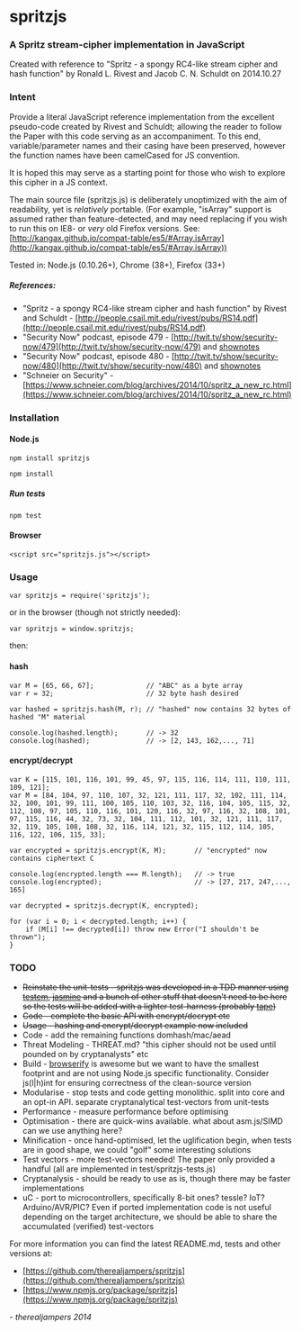 # spritzjs

### A Spritz stream-cipher implementation in JavaScript

Created with reference to "Spritz - a spongy RC4-like stream cipher and hash function"
by Ronald L. Rivest and Jacob C. N. Schuldt on 2014.10.27

### Intent
Provide a literal JavaScript reference implementation from the excellent pseudo-code
created by Rivest and Schuldt; allowing the reader to follow the Paper with this code
serving as an accompaniment. To this end, variable/parameter names and their casing have
been preserved, however the function names have been camelCased for JS convention.

It is hoped this may serve as a starting point for those who wish to explore this cipher
in a JS context.

The main source file (spritzjs.js) is deliberately unoptimized with the aim of readability,
yet is *relatively* portable. (For example, "isArray" support is assumed rather than feature-detected, and may need replacing if you wish to run this on IE8- or *very* old
Firefox versions.
See: [http://kangax.github.io/compat-table/es5/#Array.isArray](http://kangax.github.io/compat-table/es5/#Array.isArray))

Tested in: Node.js (0.10.26+), Chrome (38+), Firefox (33+)

##### References:

- "Spritz - a spongy RC4-like stream cipher and hash function"
 by Rivest and Schuldt - [http://people.csail.mit.edu/rivest/pubs/RS14.pdf](http://people.csail.mit.edu/rivest/pubs/RS14.pdf)
- "Security Now" podcast, episode 479 - [http://twit.tv/show/security-now/479](http://twit.tv/show/security-now/479) and [shownotes](https://www.grc.com/sn/SN-479-Notes.pdf)
- "Security Now" podcast, episode 480 - [http://twit.tv/show/security-now/480](http://twit.tv/show/security-now/480) and [shownotes](https://www.grc.com/sn/SN-480-Notes.pdf)
- "Schneier on Security" - [https://www.schneier.com/blog/archives/2014/10/spritz_a_new_rc.html](https://www.schneier.com/blog/archives/2014/10/spritz_a_new_rc.html)


### Installation

#### Node.js

	npm install spritzjs

	npm install

##### Run tests

	npm test

#### Browser

	<script src="spritzjs.js"></script>

### Usage

	var spritzjs = require('spritzjs');

or in the browser (though not strictly needed):

	var spritzjs = window.spritzjs;

then:

#### hash
	var M = [65, 66, 67];             // "ABC" as a byte array
	var r = 32;                       // 32 byte hash desired

	var hashed = spritzjs.hash(M, r); // "hashed" now contains 32 bytes of hashed "M" material

	console.log(hashed.length);       // -> 32
	console.log(hashed);              // -> [2, 143, 162,..., 71]

#### encrypt/decrypt

	var K = [115, 101, 116, 101, 99, 45, 97, 115, 116, 114, 111, 110, 111, 109, 121];
	var M = [84, 104, 97, 110, 107, 32, 121, 111, 117, 32, 102, 111, 114, 32, 100, 101, 99, 111, 100, 105, 110, 103, 32, 116, 104, 105, 115, 32, 112, 108, 97, 105, 110, 116, 101, 120, 116, 32, 97, 116, 32, 108, 101, 97, 115, 116, 44, 32, 73, 32, 104, 111, 112, 101, 32, 121, 111, 117, 32, 119, 105, 108, 108, 32, 116, 114, 121, 32, 115, 112, 114, 105, 116, 122, 106, 115, 33];

	var encrypted = spritzjs.encrypt(K, M);       // "encrypted" now contains ciphertext C
	
	console.log(encrypted.length === M.length);   // -> true
	console.log(encrypted);	                      // -> [27, 217, 247,..., 165]

	var decrypted = spritzjs.decrypt(K, encrypted);

	for (var i = 0; i < decrypted.length; i++) {
		if (M[i] !== decrypted[i]) throw new Error("I shouldn't be thrown");
	}

### TODO

- <strike>Reinstate the unit-tests - spritzjs was developed in a TDD manner using [testem](https://www.npmjs.org/package/testem), [jasmine](https://www.npmjs.org/package/jasmine) and a bunch of other stuff that doesn't need to be here so the tests will be added with a lighter test-harness (probably [tape](https://www.npmjs.org/package/tape))
- Code - complete the basic API with encrypt/decrypt etc
- Usage - hashing and encrypt/decrypt example now included</strike>
- Code - add the remaining functions domhash/mac/aead
- Threat Modeling - THREAT.md? "this cipher should not be used until pounded on by cryptanalysts" etc
- Build - [browserify](https://www.npmjs.org/package/browserify) is awesome but we want to have the smallest footprint and are not using Node.js specific functionality. Consider js(l|h)int for ensuring correctness of the clean-source version
- Modularise - stop tests and code getting monolithic. split into core and an opt-in API. separate cryptanalytical test-vectors from unit-tests
- Performance - measure performance before optimising
- Optimisation - there are quick-wins available. what about asm.js/SIMD can we use anything here?
- Minification - once hand-optimised, let the uglification begin, when tests are in good shape, we could "golf" some interesting solutions
- Test vectors - more test-vectors needed! The paper only provided a handful (all are implemented in test/spritzjs-tests.js)
- Cryptanalysis - should be ready to use as is, though there may be faster implementations
- uC - port to microcontrollers, specifically 8-bit ones? tessle? IoT? Arduino/AVR/PIC? Even if ported implementation code is not useful depending on the target architecture, we should be able to share the accumulated (verified) test-vectors

For more information you can find the latest README.md, tests and other versions at:

- [https://github.com/therealjampers/spritzjs](https://github.com/therealjampers/spritzjs)
- [https://www.npmjs.org/package/spritzjs](https://www.npmjs.org/package/spritzjs)

*- therealjampers 2014*
